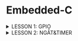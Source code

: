 # Embedded-C
<details><summary>LESSON 1: GPIO</summary>
<p>
  
  ## LESSON 1: GPIO
  
  ### Để cấu hình cho ngoại vi GPIO ta thực hiện các bước sau:
![Screenshot 2024-03-17 104919](https://github.com/DangTruongBT/Embedded-C/assets/103482832/6f377fe6-7e22-4958-bbed-43e8a3c3cb74)
  #### Cấp xung clock cho ngoại vi:
  Ta nhìn vào diagram của vi điều khiển sửử dụng các API được cung cấp sẵn cho từng Bus. Các ngoại vi trên Bus được cấp xung thông qua việc truyền các tham số vào API này.
  
![Screenshot 2024-03-17 111122](https://github.com/DangTruongBT/Embedded-C/assets/103482832/3e3eacc9-e1a9-42e4-9566-599bf3d32e34)


- Ví dụ: nếu bạn muốn sử dụng chân PB2 thì bạn phải cấp xung cho GPIO, muốn cấp xung cho GPIO thì phải cấp xung cho bus mà GPIO treo lên là APB2.
- Trong VDK STM32 thì thanh ghi dùng để cấp clock là thanh ghi RCC
- Cú pháp để cấp/không cấp clock cho một ngoại vi là:
  
  **RCC_(Tên Bus)PerighClockCmd(ngoại vi cần cấu hình, Trạng thái);**

   - Tên bus mình muốn cấp clock (AHB, APB1, APB2)
   - Ngoại vi cần cấu hình: ví dụ GPIOC, GPIOB...
   - Trạng thái:  cho cấp phép/không cấp (ENABLE/DISABLE)
  
     *Ví dụ: Chúng ta cần cấp xung cho thanh ghi GPIOB, ta thiết lập như sau:*
     ```c
       void RCC_Config() {
       RCC_APB2PeriphClockCmd(RCC_APB2Phriph_GPIOB, ENABLE);
        }
   
    #### Sau khi ngoại vi được cấp clock, chúng ta có thể thiết lập các cấu hình cho ngoại vi đó.

     - Sau khi được cấp xung, ta sử dụng hàm GPIO_Init(GPIOx, &GPIO_InitStruct) để cấu hình
     - 
       Trong đó:

        GPIOx : GPIO cần cấu hình

        GPIO_InitStruct : Biến chứa các thông tin để cấu hình cho GPIO có kiểu dữ liệu GPIO_InitTypeDef
       
        GPIO_InitTypeDef là 1 kiểu struct chứa các trường sau:

       ```c
        GPIO_Pin        : Chọn Pin đang cần để cấu hình
    
        GPIO_Mode       : Chọn chế độ cho Pin
    
        GPIO_Speed      : Chọn tốc độ phản hồi

    Nếu cấu hình Pin là đầu vào, ta có thể chọn:

       
       Input Pull Down   : Thiết lập đầu vào và mức logic ở mức 0 (0V) khi không tác động (dùng điện trở kéo xuống )
       Input Pull Up     : Thiết lập đầu vào và mức logic ở mức 1 (3,3V) khi không tác động (dùng điện trở kéo lên nguồn)
       Input Floating    :
  
    Nếu cấu hình Pin là đầu ra, ta thường sử dụng:

       Output Push Pull  : Cho phép tùy chỉnh tín hiệu ở 2 mức logic 0 (0V) và 1 (3,3V)'
       Output Open Drain :
  
   Ví dụ: Ta cần cấu hình cho led PC13 và nút bấm PB4
  
     ```c
       void GPIO_Config(){
      	 GPIO_InitTypeDef GPIO_InitStructure;
	
      	 GPIO_InitStructure.GPIO_Pin = GPIO_Pin_13  ;
	       GPIO_InitStructure.GPIO_Mode = GPIO_Mode_Out_PP;
	       GPIO_InitStructure.GPIO_Speed = GPIO_Speed_50MHz;
	
     	   GPIO_Init(GPIOC, &GPIO_InitStructure);
	
      	 GPIO_InitStructure.GPIO_Pin = GPIO_Pin_4  ;
      	 GPIO_InitStructure.GPIO_Mode = GPIO_Mode_IPD;
     	   GPIO_InitStructure.GPIO_Speed = GPIO_Speed_50MHz;
	
	       GPIO_Init(GPIOB, &GPIO_InitStructure);
        }
     
Sau khi thiết lập xong, ngoại vi đã có thể sử dụng, tùy thuộc vào mục đích, yêu cầu bài toán để sử dụng các Pin với các hàm tương ứng.
 - Đọc giá trị đầu vào tại 1 Pin (1 bit) của thanh ghi
   
        uint8_t GPIO_ReadInputDataBit(GPIO_TypeDef* GPIOx, uint16_t GPIO_Pin);
   
 - Đọc giá trị đầu vào của cả 1 thanh ghi

       uint16_t GPIO_ReadInputData(GPIO_TypeDef* GPIOx);

 - Đọc giá trị đầu ra tại 1 Pin (1 bit) của thanh ghi

       uint8_t GPIO_ReadOutputDataBit(GPIO_TypeDef* GPIOx, uint16_t GPIO_Pin);
   
 - Đọc giá trị đầu ra của cả 1 thanh ghi

       uint16_t GPIO_ReadOutputData(GPIO_TypeDef* GPIOx);
   
 - Thay đổi giá trị lên mức logic 1 của 1 Pin trên thanh ghi

       void GPIO_SetBits(GPIO_TypeDef* GPIOx, uint16_t GPIO_Pin);
   
 - Thay đổi giá trị về mức logic 0 của 1 Pin trên thanh ghi

       void GPIO_ResetBits(GPIO_TypeDef* GPIOx, uint16_t GPIO_Pin);

 - Thay đổi giá trị của 1 Pin trên thanh ghi

       void GPIO_WriteBit(GPIO_TypeDef* GPIOx, uint16_t GPIO_Pin, BitAction BitVal);

- Thay đổi giá trị của 1 Pin hoặc nhiều Pin trên thanh ghi

       void GPIO_Write(GPIO_TypeDef* GPIOx, uint16_t PortVal);

        

</p>


</details>
   
<details><summary>LESSON 2: NGẮT&TIMER</summary>
<p>
	
# 1. NGẮT

Ngắt là 1 sự kiện khẩn cấp xảy ra trong hay ngoài vi điều khiển. Nó yêu MCU phải dừng chương trình chính và thực thi chương trình ngắt.

**Các loại ngắt thông dụng**

Mỗi ngắt có 1 trình phục vụ ngắt, sẽ yêu cầu MCU thực thi lệnh tại trình phục vụ ngắt khi có ngắt xảy ra. Các ngắt có các địa chỉ cố định trong bộ nhớ để giữ các trình phục vụ. Các địa chỉ này gọi là vector ngắt.







</p>


</details>

